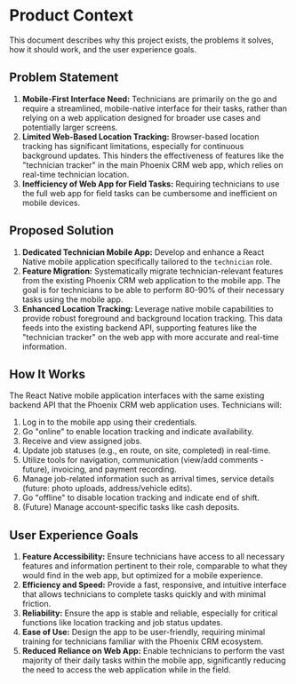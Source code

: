 # Product Context

This document describes why this project exists, the problems it solves, how it should work, and the user experience goals.

## Problem Statement

1.  **Mobile-First Interface Need:** Technicians are primarily on the go and require a streamlined, mobile-native interface for their tasks, rather than relying on a web application designed for broader use cases and potentially larger screens.
2.  **Limited Web-Based Location Tracking:** Browser-based location tracking has significant limitations, especially for continuous background updates. This hinders the effectiveness of features like the "technician tracker" in the main Phoenix CRM web app, which relies on real-time technician location.
3.  **Inefficiency of Web App for Field Tasks:** Requiring technicians to use the full web app for field tasks can be cumbersome and inefficient on mobile devices.

## Proposed Solution

1.  **Dedicated Technician Mobile App:** Develop and enhance a React Native mobile application specifically tailored to the `technician` role.
2.  **Feature Migration:** Systematically migrate technician-relevant features from the existing Phoenix CRM web application to the mobile app. The goal is for technicians to be able to perform 80-90% of their necessary tasks using the mobile app.
3.  **Enhanced Location Tracking:** Leverage native mobile capabilities to provide robust foreground and background location tracking. This data feeds into the existing backend API, supporting features like the "technician tracker" on the web app with more accurate and real-time information.

## How It Works

The React Native mobile application interfaces with the same existing backend API that the Phoenix CRM web application uses. Technicians will:
1.  Log in to the mobile app using their credentials.
2.  Go "online" to enable location tracking and indicate availability.
3.  Receive and view assigned jobs.
4.  Update job statuses (e.g., en route, on site, completed) in real-time.
5.  Utilize tools for navigation, communication (view/add comments - future), invoicing, and payment recording.
6.  Manage job-related information such as arrival times, service details (future: photo uploads, address/vehicle edits).
7.  Go "offline" to disable location tracking and indicate end of shift.
8.  (Future) Manage account-specific tasks like cash deposits.

## User Experience Goals

1.  **Feature Accessibility:** Ensure technicians have access to all necessary features and information pertinent to their role, comparable to what they would find in the web app, but optimized for a mobile experience.
2.  **Efficiency and Speed:** Provide a fast, responsive, and intuitive interface that allows technicians to complete tasks quickly and with minimal friction.
3.  **Reliability:** Ensure the app is stable and reliable, especially for critical functions like location tracking and job status updates.
4.  **Ease of Use:** Design the app to be user-friendly, requiring minimal training for technicians familiar with the Phoenix CRM ecosystem.
5.  **Reduced Reliance on Web App:** Enable technicians to perform the vast majority of their daily tasks within the mobile app, significantly reducing the need to access the web application while in the field.
